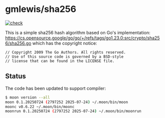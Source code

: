 # gmlewis/sha256
[![check](https://github.com/gmlewis/moonbit-sha256/actions/workflows/check.yml/badge.svg)](https://github.com/gmlewis/moonbit-sha256/actions/workflows/check.yml)

This is a simple sha256 hash algorithm based on Go's implementation:
https://cs.opensource.google/go/go/+/refs/tags/go1.23.0:src/crypto/sha256/sha256.go
which has the copyright notice:

```
// Copyright 2009 The Go Authors. All rights reserved.
// Use of this source code is governed by a BSD-style
// license that can be found in the LICENSE file.
```

## Status

The code has been updated to support compiler:

```bash
$ moon version --all
moon 0.1.20250724 (2797252 2025-07-24) ~/.moon/bin/moon
moonc v0.6.22 ~/.moon/bin/moonc
moonrun 0.1.20250724 (2797252 2025-07-24) ~/.moon/bin/moonrun
```
